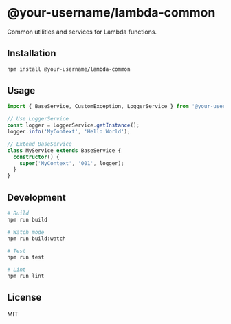# @your-username/lambda-common

Common utilities and services for Lambda functions.

## Installation

```bash
npm install @your-username/lambda-common
```

## Usage

```typescript
import { BaseService, CustomException, LoggerService } from '@your-username/lambda-common';

// Use LoggerService
const logger = LoggerService.getInstance();
logger.info('MyContext', 'Hello World');

// Extend BaseService
class MyService extends BaseService {
  constructor() {
    super('MyContext', '001', logger);
  }
}
```

## Development

```bash
# Build
npm run build

# Watch mode
npm run build:watch

# Test
npm run test

# Lint
npm run lint
```

## License

MIT
